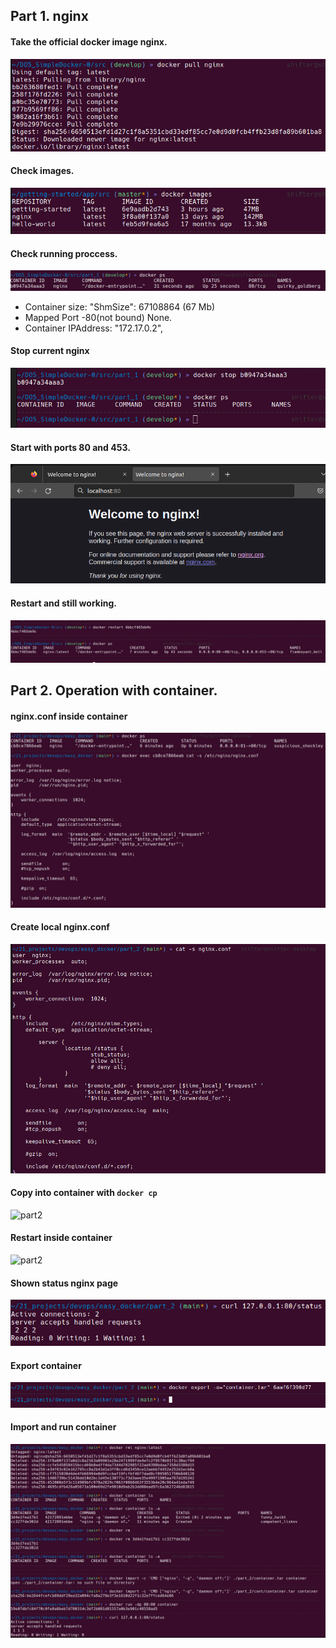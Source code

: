 ## Part 1. nginx


#### Take the official docker image **nginx**.

![part1](part_1/pull_nginx.png "Pull nginx image") 

#### Check images.

![part1](part_1/images.png "Show available images") 


#### Check running proccess.

![part1](part_1/docker_ps.png "Nginx process is running") 


- Container size: "ShmSize": 67108864 (67 Mb)
- Mapped Port -80(not bound) None. 
- Container IPAddress: "172.17.0.2",


#### Stop current nginx

![part1](part_1/stop.png "Stop curr nginx image") 

#### Start with ports 80 and 453.
![part1](part_1/welcome_ngnix.png "80 port for container connect")

#### Restart and still working.
![part1](part_1/res_work.png "Restart and still working")


## Part 2. Operation with container.

#### nginx.conf inside container
![part2](part_2/exec.png "nginx.conf")

#### Create local nginx.conf
![part2](part_2/local_nginx.png "create local nginx.conf")

#### Copy into container with `docker cp`
![part2](part_2/cp_into.png "docker cp comand")

#### Restart inside container
![part2](part_2/reload.png "docker exec")

#### Shown status nginx page
![part2](part_2/status.png "current nginx status")

#### Export container
![part2](part_2/export.png "docker export")

#### Import and run container
![part2](part_2/import_and_run.png "delete->import->run")
